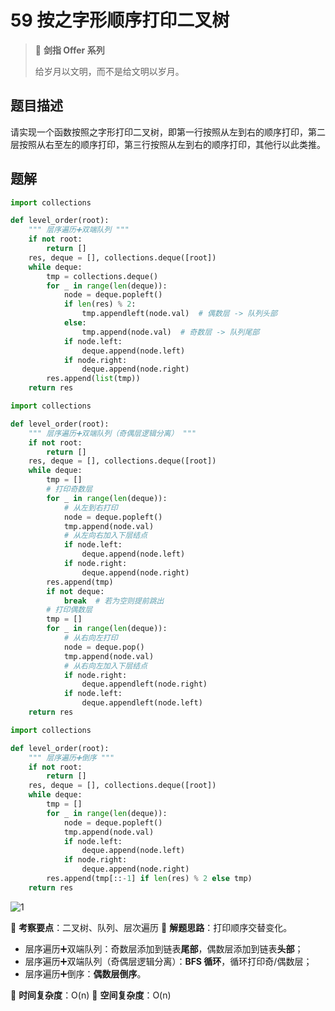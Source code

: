 # 59 按之字形顺序打印二叉树

> 🌟 **剑指 Offer 系列**
>
> 给岁月以文明，而不是给文明以岁月。

## 题目描述

请实现一个函数按照之字形打印二叉树，即第一行按照从左到右的顺序打印，第二层按照从右至左的顺序打印，第三行按照从左到右的顺序打印，其他行以此类推。

## 题解

```python
import collections

def level_order(root):
    """ 层序遍历➕双端队列 """
    if not root:
        return []
    res, deque = [], collections.deque([root])
    while deque:
        tmp = collections.deque()
        for _ in range(len(deque)):
            node = deque.popleft()
            if len(res) % 2:
                tmp.appendleft(node.val)  # 偶数层 -> 队列头部
            else:
                tmp.append(node.val)  # 奇数层 -> 队列尾部
            if node.left:
                deque.append(node.left)
            if node.right:
                deque.append(node.right)
        res.append(list(tmp))
    return res
```

```python
import collections

def level_order(root):
    """ 层序遍历➕双端队列（奇偶层逻辑分离） """
    if not root:
        return []
    res, deque = [], collections.deque([root])
    while deque:
        tmp = []
        # 打印奇数层
        for _ in range(len(deque)):
            # 从左到右打印
            node = deque.popleft()
            tmp.append(node.val)
            # 从左向右加入下层结点
            if node.left:
                deque.append(node.left)
            if node.right:
                deque.append(node.right)
        res.append(tmp)
        if not deque:
            break  # 若为空则提前跳出
        # 打印偶数层
        tmp = []
        for _ in range(len(deque)):
            # 从右向左打印
            node = deque.pop()
            tmp.append(node.val)
            # 从右向左加入下层结点
            if node.right:
                deque.appendleft(node.right)
            if node.left:
                deque.appendleft(node.left)
    return res
```

```python
import collections

def level_order(root):
    """ 层序遍历➕倒序 """
    if not root:
        return []
    res, deque = [], collections.deque([root])
    while deque:
        tmp = []
        for _ in range(len(deque)):
            node = deque.popleft()
            tmp.append(node.val)
            if node.left:
                deque.append(node.left)
            if node.right:
                deque.append(node.right)
        res.append(tmp[::-1] if len(res) % 2 else tmp)
    return res
```

![1](https://tva1.sinaimg.cn/large/007S8ZIlly1giumdk3troj30ko0c0jtm.jpg)

🍥 **考察要点**：二叉树、队列、层次遍历
🍬 **解题思路**：打印顺序交替变化。

- 层序遍历➕双端队列：奇数层添加到链表**尾部**，偶数层添加到链表**头部**；
- 层序遍历➕双端队列（奇偶层逻辑分离）：**BFS 循环**，循环打印奇/偶数层；
- 层序遍历➕倒序：**偶数层倒序**。

🍉 **时间复杂度**：O(n)
🍭 **空间复杂度**：O(n)
